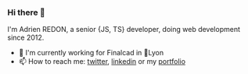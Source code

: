 ### Hi there 👋

I'm Adrien REDON, a senior {JS, TS} developer, doing web development since 2012.

- 🔭 I'm currently working for Finalcad in 📍Lyon
- 📫 How to reach me:  [twitter](https://twitter.com/AdrienRedon), [linkedin](https://www.linkedin.com/in/adrienr/) or my [portfolio](https://adrienredon.com/)

<!--
**AdrienRedon/AdrienRedon** is a ✨ _special_ ✨ repository because its `README.md` (this file) appears on your GitHub profile.

Here are some ideas to get you started:

- 🔭 I’m currently working on ...
- 🌱 I’m currently learning ...
- 👯 I’m looking to collaborate on ...
- 🤔 I’m looking for help with ...
- 💬 Ask me about ...
- 📫 How to reach me: ...
- 😄 Pronouns: ...
- ⚡ Fun fact: ...
-->
